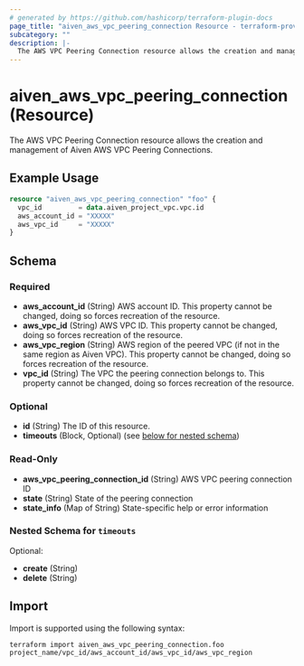```yaml
---
# generated by https://github.com/hashicorp/terraform-plugin-docs
page_title: "aiven_aws_vpc_peering_connection Resource - terraform-provider-aiven"
subcategory: ""
description: |-
  The AWS VPC Peering Connection resource allows the creation and management of Aiven AWS VPC Peering Connections.
---
```


# aiven_aws_vpc_peering_connection (Resource)

The AWS VPC Peering Connection resource allows the creation and management of Aiven AWS VPC Peering Connections.

## Example Usage

```terraform
resource "aiven_aws_vpc_peering_connection" "foo" {
  vpc_id         = data.aiven_project_vpc.vpc.id
  aws_account_id = "XXXXX"
  aws_vpc_id     = "XXXXX"
}
```

<!-- schema generated by tfplugindocs -->
## Schema

### Required

- **aws_account_id** (String) AWS account ID. This property cannot be changed, doing so forces recreation of the resource.
- **aws_vpc_id** (String) AWS VPC ID. This property cannot be changed, doing so forces recreation of the resource.
- **aws_vpc_region** (String) AWS region of the peered VPC (if not in the same region as Aiven VPC). This property cannot be changed, doing so forces recreation of the resource.
- **vpc_id** (String) The VPC the peering connection belongs to. This property cannot be changed, doing so forces recreation of the resource.

### Optional

- **id** (String) The ID of this resource.
- **timeouts** (Block, Optional) (see [below for nested schema](#nestedblock--timeouts))

### Read-Only

- **aws_vpc_peering_connection_id** (String) AWS VPC peering connection ID
- **state** (String) State of the peering connection
- **state_info** (Map of String) State-specific help or error information

<a id="nestedblock--timeouts"></a>
### Nested Schema for `timeouts`

Optional:

- **create** (String)
- **delete** (String)

## Import

Import is supported using the following syntax:

```shell
terraform import aiven_aws_vpc_peering_connection.foo project_name/vpc_id/aws_account_id/aws_vpc_id/aws_vpc_region
```
